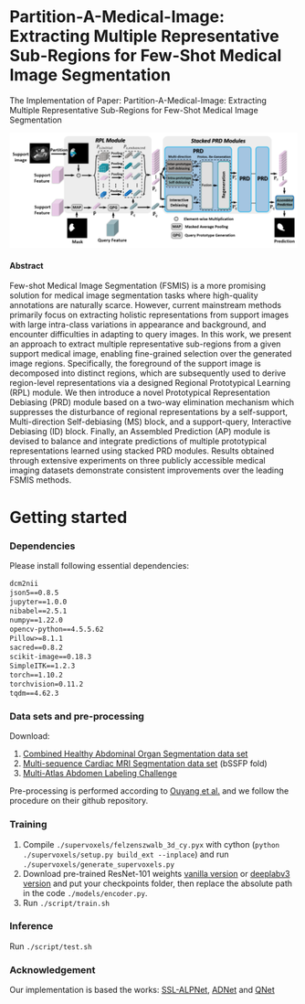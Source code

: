 # Partition-A-Medical-Image: Extracting Multiple Representative Sub-Regions for Few-Shot Medical Image Segmentation
The Implementation of Paper: Partition-A-Medical-Image: Extracting Multiple Representative Sub-Regions for Few-Shot Medical Image Segmentation

![](./fig.PNG)

#### Abstract
Few-shot Medical Image Segmentation (FSMIS) is a more promising solution for medical image segmentation tasks where high-quality annotations are naturally scarce. However, current mainstream methods primarily focus on extracting holistic representations from support images with large intra-class variations in appearance and background, and encounter difficulties in adapting to query images. In this work, we present an approach to extract multiple representative sub-regions from a given support medical image, enabling fine-grained selection over the generated image regions. Specifically, the foreground of the support image is decomposed into distinct regions, which are subsequently used to derive region-level representations via a designed Regional Prototypical Learning (RPL) module. We then introduce a novel Prototypical Representation Debiasing (PRD) module based on a two-way elimination mechanism which suppresses the disturbance of regional representations by a self-support, Multi-direction Self-debiasing (MS) block, and a support-query, Interactive Debiasing (ID) block. Finally, an Assembled Prediction (AP) module is devised to balance and integrate predictions of multiple prototypical representations learned using stacked PRD modules. Results obtained through extensive experiments on three publicly accessible medical imaging datasets demonstrate consistent improvements over the leading FSMIS methods.

# Getting started

### Dependencies
Please install following essential dependencies:
```
dcm2nii
json5==0.8.5
jupyter==1.0.0
nibabel==2.5.1
numpy==1.22.0
opencv-python==4.5.5.62
Pillow>=8.1.1
sacred==0.8.2
scikit-image==0.18.3
SimpleITK==1.2.3
torch==1.10.2
torchvision=0.11.2
tqdm==4.62.3
```

### Data sets and pre-processing
Download:
1) [Combined Healthy Abdominal Organ Segmentation data set](https://chaos.grand-challenge.org/)
2) [Multi-sequence Cardiac MRI Segmentation data set](https://zmiclab.github.io/projects/mscmrseg19/) (bSSFP fold)
3) [Multi-Atlas Abdomen Labeling Challenge](https://www.synapse.org/#!Synapse:syn3193805/wiki/218292)

Pre-processing is performed according to [Ouyang et al.](https://github.com/cheng-01037/Self-supervised-Fewshot-Medical-Image-Segmentation/tree/2f2a22b74890cb9ad5e56ac234ea02b9f1c7a535) and we follow the procedure on their github repository.

### Training
1. Compile `./supervoxels/felzenszwalb_3d_cy.pyx` with cython (`python ./supervoxels/setup.py build_ext --inplace`) and run `./supervoxels/generate_supervoxels.py` 
2. Download pre-trained ResNet-101 weights [vanilla version](https://download.pytorch.org/models/resnet101-63fe2227.pth) or [deeplabv3 version](https://download.pytorch.org/models/deeplabv3_resnet101_coco-586e9e4e.pth) and put your checkpoints folder, then replace the absolute path in the code `./models/encoder.py`.  
3. Run `./script/train.sh` 

### Inference
Run `./script/test.sh` 

### Acknowledgement
Our implementation is based the works: [SSL-ALPNet](https://github.com/cheng-01037/Self-supervised-Fewshot-Medical-Image-Segmentation), [ADNet](https://github.com/sha168/ADNet) and [QNet](https://github.com/ZJLAB-AMMI/Q-Net)

